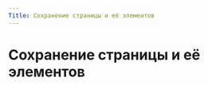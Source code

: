 ```yaml
---
Title: Сохранение страницы и её элементов
---
```



Сохранение страницы и её элементов
==================================
